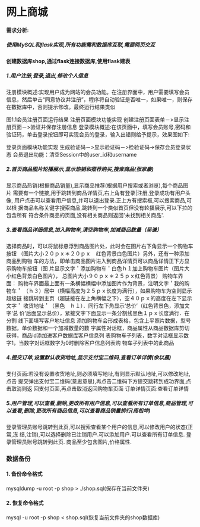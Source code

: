 ﻿# 网上商城

#### 需求分析:
##### 使用MySQL和flask实现,所有功能需和数据库互联,需要网页交互
#### 创建数据库shop,通过flask连接数据库,使用flask建表

##### 1.用户注册,登录,退出,修改个人信息
注册模块概述:实现用户成为网站的会员功能。在注册界面中，用户需要填写会员信息，然后单击“同意协议并注册”，程序将自动验证是否唯一，如果唯一，则保存在数据库中，否则提示修改。最终运行结果类似

图1.1会员注册页面运行结果
注册页面模块功能实现
创建注册页面表单－>显示注册页面－>验证并保存注册信息
登录模块概述:在该页面中，填写会员账号,密码和验证码，单击登录按钮即可实现会员的登录，输入出错则给予提示，效果图如下:


登录页面模块功能实现
生成验证码－>显示验证码－>检验证码->保存会员登录状态
会员退出功能：清空Session中的user_id和username

##### 2.首页商品图片轮播展示,显示热销和推荐购买,搜索商品(张家豪)
显示商品热销(根据商品销量),显示商品推荐(根据用户搜索或者浏览),每个商品图片
需要有一个链接,用于跳转到商品详情页,右上角有登录|注册,登录成功有用户头像,
用户点击可以查看用户信息,并可以退出登录.正上方有搜索框,可以搜索商品,可以根
据商品名称关键字搜索商品,跳转到一个类似首页但没有轮播展示,可以下拉的包含所有
符合条件商品的页面,没有相关商品则返回'未找到相关商品'.

##### 3.查看商品详细信息,加入购物车,清空购物车,加减商品数量（吴谦）
选择商品时，可以将鼠标悬浮到商品图片处，此时会在图片右下角显示一个购物车按钮
（图片大小２０ｐｘ＊２０ｐｘ　红色背景白色图片）另外，还有一种添加商品到购物
车的方法，即单击商品图片进入到商品详情页可以商品详情正下方显示购物车按钮（图
片显示文字＇添加购物车＇白色ｈ１加上购物车图片（图片大小红色背景白色图片），
总图片大小９０ｐｘ＊２５ｐｘ红色背景）
购物车界面：
	购物车界面最上面有一条横幅横幅中添加图片作为背景，注明文字＇我的购物车＇
	（ｈ３）居中（横幅高度为２５ｐｘ长度为满行），如果购物车为空则显示超级链
	接跳转到主页（超链接在左上角横幅之下），空４０ｐｘ的高度在左下显示文字＇
	收货地址＇（黑色　ｈ１）．同行左下角显示‘总价’（红色背景色，添加文字‘总
	价’后面显示总价），紧接文字下面显示一条分割线黑色１ｐｘ长度满行．在分割
	线下面填写客户地址信息
添加购物车会形成表格，包含上平照片数据，型号数据，单价数据和一个加减数量的数
字属性对话框，商品属性从商品数据库剪切获得，商品id添加进客户数据库客户信息列
表购物车子列表，数字对话框显示数字1，当数字对话框数字为0时删除客户信息列表购
物车子列表中的此商品

##### 4.提交订单,设置默认收货地址,显示支付宝二维码,查看订单详情(余以晨)
支付页面:若没有设置收货地址,则必须填写地址,有则显示默认地址,可以修改地址,点击
提交弹出支付宝二维码(意思意思),再点击二维码下方提交跳转到成功界面,点击取消则返
回支付页面,再点击取消返回购物车页面
订单详情页面:查看订单详情

##### 5.用户管理,可以查看,删除,更改所有用户信息,可以查看所有订单信息,商品管理,可以查看,删除,更改所有商品信息,可以查看商品销量排行(周祖坤)
登录管理员账号跳转到此页,可以搜索查看某个用户的信息,可以修改用户的状态(正常,冻
结,注销),可以选择删除已注销用户.可以添加用户.可以查看所有订单信息.
登录管理员账号跳转到此页.
商品至少包含图片,价格属性.


### 数据备份
#### 1. 备份命令格式
mysqldump -u root -p shop > ./shop.sql(保存在当前文件夹)

#### 2. 恢复命令格式
mysql -u root -p shop < shop.sql(恢复当前文件夹的shop数据库)

